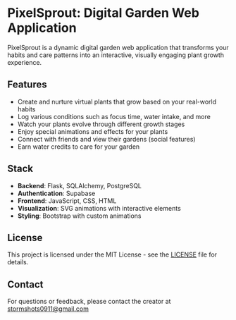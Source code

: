 # PixelSprout: Digital Garden Web Application

PixelSprout is a dynamic digital garden web application that transforms your habits and care patterns into an interactive, visually engaging plant growth experience.

## Features

- Create and nurture virtual plants that grow based on your real-world habits
- Log various conditions such as focus time, water intake, and more
- Watch your plants evolve through different growth stages
- Enjoy special animations and effects for your plants
- Connect with friends and view their gardens (social features)
- Earn water credits to care for your garden

## Stack

- **Backend**: Flask, SQLAlchemy, PostgreSQL
- **Authentication**: Supabase
- **Frontend**: JavaScript, CSS, HTML
- **Visualization**: SVG animations with interactive elements
- **Styling**: Bootstrap with custom animations

## License

This project is licensed under the MIT License - see the [LICENSE](LICENSE) file for details.

## Contact

For questions or feedback, please contact the creator at stormshots0911@gmail.com